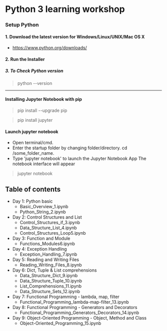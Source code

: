 # Python 3 learning workshop

### Setup Python
#### 1. Download the latest version for Windows/Linux/UNIX/Mac OS X
- https://www.python.org/downloads/
#### 2. Run the Installer

##### 3. To Check Python version
> python --version

------------------------
#### Installing Jupyter Notebook with pip
> pip install --upgrade pip

> pip install jupyter

#### Launch jupyter notebook
- Open terminal/cmd.
- Enter the startup folder by changing folder/directory. cd /some_folder_name.
- Type 'jupyter notebook' to launch the Jupyter Notebook App The notebook interface will appear
> jupyter notebook

## Table of contents
- Day 1: Python basic<br>   
   - Basic_Overview_1.ipynb<br>
   - Python_String_2.ipynb<br>
- Day 2: Control Structures and List<br>
  - Control_Structures_if_3.ipynb<br>
  - Data_Structure_List_4.ipynb<br>
  - Control_Structures_Loop5.ipynb
- Day 3: Function and Module<br>
  - Functions_Modules6.ipynb
- Day 4: Exception Handling<br>
  - Exception_Handling_7.ipynb
- Day 5: Reading and Writing Files<br>
  - Reading_Writing_Files_8.ipynb
- Day 6: Dict, Tuple & List comprehensions<br>
  - Data_Structure_Dict_9.ipynb<br>
  - Data_Structure_Tuple_10.ipynb<br>
  - List_Comprehensions_11.ipynb<br>
  - Data_Structure_Sets_12.ipynb
- Day 7: Functional Programming - lambda, map, filter<br>
  - Functional_Programming_lambda-map-filter_13.ipynb
- Day 8: Functional Programming - Generators and Decorators<br>
  - Functional_Programming_Generators_Decorators_14.ipynb
- Day 9: Object-Oriented Programming - Object, Method and Class<br>
  - Object-Oriented_Programming_15.ipynb
